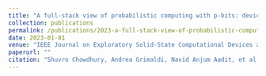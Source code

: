 ```yaml
---
title: "A full-stack view of probabilistic computing with p-bits: devices, architectures, and algorithms"
collection: publications
permalink: /publications/2023-a-full-stack-view-of-probabilistic-computing-with
date: 2023-01-01
venue: "IEEE Journal on Exploratory Solid-State Computational Devices and Circuits"
paperurl: ""
citation: "Shuvro Chowdhury, Andrea Grimaldi, Navid Anjum Aadit, et al. (2023). A full-stack view of probabilistic computing with p-bits: devices, architectures, and algorithms. IEEE Journal on Exploratory Solid-State Computational Devices and Circuits, 9(1):1–11."
---
```

